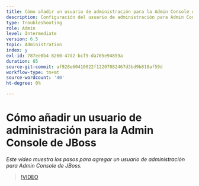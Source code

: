 ```yaml
---
title: Cómo añadir un usuario de administración para la Admin Console de JBoss
description: Configuración del usuario de administración para Admin Console de JBOSS
type: Troubleshooting
role: Admin
level: Intermediate
version: 6.5
topic: Administration
index: y
exl-id: 787ee0b4-8260-47d2-bcf9-da705e94859a
duration: 85
source-git-commit: af928e60410022f12207082467d3bd9b818af59d
workflow-type: tm+mt
source-wordcount: '40'
ht-degree: 0%

---
```


# Cómo añadir un usuario de administración para la Admin Console de JBoss

*Este vídeo muestra los pasos para agregar un usuario de administración para Admin Console de JBoss.*

>[!VIDEO](https://video.tv.adobe.com/v/335484?quality=12&learn=on)
